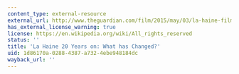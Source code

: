 ```yaml
---
content_type: external-resource
external_url: http://www.theguardian.com/film/2015/may/03/la-haine-film-sequel-20-years-on-france
has_external_license_warning: true
license: https://en.wikipedia.org/wiki/All_rights_reserved
status: ''
title: 'La Haine 20 Years on: What has Changed?'
uid: 1d86170a-0288-4387-a732-4ebe948184dc
wayback_url: ''
---
```

